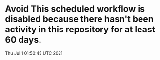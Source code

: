 # Avoid This scheduled workflow is disabled because there hasn't been activity in this repository for at least 60 days.
Thu Jul  1 01:50:45 UTC 2021
